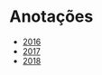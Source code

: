 # Anotações 
   
* [2016](years/2016.md) 
* [2017](years/2017.md)        
* [2018](years/2018.md)        
     
  
     
 
 
 
